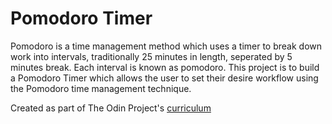# Pomodoro Timer

Pomodoro is a time management method which uses a timer to break down work into intervals, traditionally 25 minutes in length, seperated by 5 minutes break. Each interval is known as pomodoro. This project is to build a Pomodoro Timer which allows the user to set their desire workflow using the Pomodoro time management technique.

Created as part of The Odin Project's [curriculum](https://www.theodinproject.com/courses/web-development-101/lessons/pairing-project)